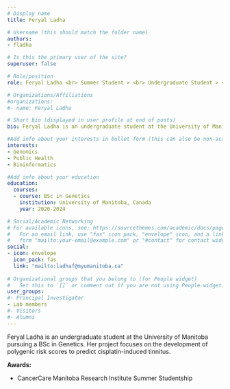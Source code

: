 ```yaml
---
# Display name
title: Feryal Ladha

# Username (this should match the folder name)
authors:
- fladha

# Is this the primary user of the site?
superuser: false

# Role/position
role: Feryal Ladha <br> Summer Student > <br> Undergraduate Student > <br> Genetics Honors Student

# Organizations/Affiliations
#organizations:
#- name: Feryal Ladha

# Short bio (displayed in user profile at end of posts)
bio: Feryal Ladha is an undergraduate student at the University of Manitoba pursuing a BSc in Genetics. 

#Add info about your interests in bullet form (this can also be non-academic) 
interests:
- Genomics
- Public Health
- Bioinformatics

#Add info about your education 
education:
  courses:
  - course: BSc in Genetics
    institution: University of Manitoba, Canada
    year: 2020-2024

# Social/Academic Networking
# For available icons, see: https://sourcethemes.com/academic/docs/page-builder/#icons
#   For an email link, use "fas" icon pack, "envelope" icon, and a link in the
#   form "mailto:your-email@example.com" or "#contact" for contact widget.
social:
- icon: envelope
  icon_pack: fas
  link: "mailto:ladhaf@myumanitoba.ca"
  
# Organizational groups that you belong to (for People widget)
#   Set this to `[]` or comment out if you are not using People widget.
user_groups:
#- Principal Investigator
- Lab members
#- Visitors
#- Alumni
---
```

Feryal Ladha is an undergraduate student at the University of Manitoba pursuing a BSc in Genetics. Her project focuses on the development of polygenic risk scores to predict cisplatin-induced tinnitus. 

**Awards:** 
- CancerCare Manitoba Research Institute Summer Studentship

